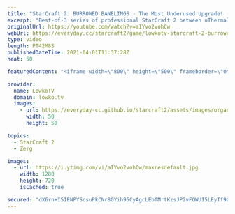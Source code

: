 ```yaml
---
title: "StarCraft 2: BURROWED BANELINGS - The Most Underused Upgrade! (Ragnarok vs uThermal)"
excerpt: "Best-of-3 series of professional StarCraft 2 between uThermal and Ragnarok. Some creative plays coming out of both players.  Support my work on Patreon: http://www.patreon.com/lowkotv Become a YouTube member: https://lowko.tv/join  My second channel: http://lowko.tv/morelowko Lowko Merch: http://lowko.tv/merch"
originalUrl: https://youtube.com/watch?v=aIYvo2vohCw
webUrl: https://everyday.cc/starcraft2/game/lowkotv-starcraft-2-burrowed-banelings-the-most-underused-upgrade-ragnarok-vs-uthermal/
type: video
length: PT42M8S
publishedDateTime: 2021-04-01T11:37:28Z
heat: 50

featuredContent: "<iframe width=\"800\" height=\"500\" frameborder=\"0\" src=\"https://www.youtube.com/embed/aIYvo2vohCw\" allow=\"accelerometer; autoplay; encrypted-media; gyroscope; picture-in-picture\" allowfullscreen></iframe>"

provider:
  name: LowkoTV
  domain: lowko.tv
  images:
    - url: https://everyday-cc.github.io/starcraft2/assets/images/organizations/lowko.tv-50x50.jpg
      width: 50
      height: 50

topics:
  - StarCraft 2
  - Zerg

images:
  - url: https://i.ytimg.com/vi/aIYvo2vohCw/maxresdefault.jpg
    width: 1280
    height: 720
    isCached: true

secured: "dX6rn+I5IENPYScsuPkCNr8GYih95CyAgcLEbfMrtKzsJP2vFQWUI5LEyTf9QNhR/DDp63yd5l2fsKn4DaXSJeeU+CeTWP9HZ1N2yVqQTMMc2lCAZTWk2XCei8GwsOXvtSu9VMW3Gfe2WT69VFyvRdt1EGTiyme0ftdUxF7G0OvsKJTUA3h1+W+rpZkx15CkanPwDTgGdJCQp9yGegtSv6kUzDwR3PwAMnytHDGuO0gWKXPuANZTWDiNs6GudIZ5dKDFoECuX4nxtIYPZ5ZQa//YIdA/QCE5ySUF5p4sbSXd/htlaxYBUyF87dq5IO85tZyEsDS2NsotjWZoNhjDf5tg76OVBQxjqTbAuK1OyWql9rQHpapaPwGII9y302Nl6qoEquYhE1YaIOg4UNAbJVDoiFKK0+ZkDXLkTH9ApPk=;A4F7KTVSV3wdzPbZlYXwhA=="
---
```


